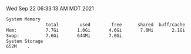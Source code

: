 Wed Sep 22 06:33:13 AM MDT 2021
```bash
System Memory
               total        used        free      shared  buff/cache   available
Mem:           7.7Gi       1.0Gi       4.6Gi       7.0Mi       2.1Gi       6.4Gi
Swap:          7.6Gi       644Mi       7.0Gi
System Storage
652M	.
```
